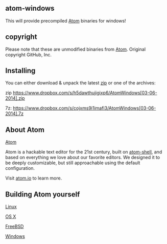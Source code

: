 ## atom-windows

This will provide precompiled [Atom](https://github.com/atom/atom/) binaries for windows!


## copyright

Please note that these are unmodified binaries from [Atom](https://github.com/atom/atom/). Original copyright GitHub, Inc.

## Installing
You can either download & unpack the latest  [zip](https://github.com/atom/atom/archive/master.zip) or one of the archives:

zip https://www.dropbox.com/s/h5dawthujigixp6/AtomWindows[03-06-2014].zip 

7z: https://www.dropbox.com/s/cojxms9i1imafi3/AtomWindows[03-06-2014].7z

## About Atom
[Atom](https://github.com/atom/atom/)

 Atom is a hackable text editor for the 21st century, built on [atom-shell](http://github.com/atom/atom-shell), and based on everything we love about our favorite editors. We designed it to be deeply customizable, but still approachable using the default configuration.

Visit [atom.io](https://atom.io) to learn more.



## Building Atom yourself


[Linux](docs/build-instructions/linux.md)

[OS X](docs/build-instructions/os-x.md)

[FreeBSD](docs/build-instructions/freebsd.md)

[Windows](docs/build-instructions/windows.md)

